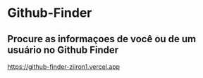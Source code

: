 # Github-Finder

## Procure as informaçoes de você ou de um usuário no Github Finder

https://github-finder-ziiron1.vercel.app
